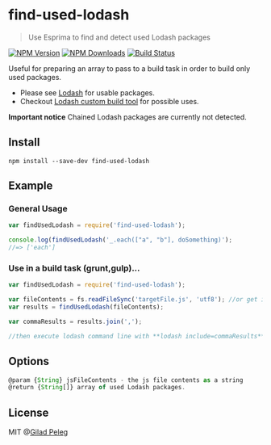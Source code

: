 # find-used-lodash
> Use Esprima to find and detect used Lodash packages

[![NPM Version](http://img.shields.io/npm/v/find-used-lodash.svg?style=flat)](https://npmjs.org/package/find-used-lodash)
[![NPM Downloads](http://img.shields.io/npm/dm/find-used-lodash.svg?style=flat)](https://npmjs.org/package/find-used-lodash)
[![Build Status](http://img.shields.io/travis/pgilad/find-used-lodash.svg?style=flat)](https://travis-ci.org/pgilad/find-used-lodash)

Useful for preparing an array to pass to a build task in order to build only used packages.

* Please see [Lodash](http://lodash.com/) for usable packages.
* Checkout [Lodash custom build tool](http://lodash.com/custom-builds) for possible uses.

**Important notice** Chained Lodash packages are currently not detected.

## Install

```
npm install --save-dev find-used-lodash
```

## Example

### General Usage

```js
var findUsedLodash = require('find-used-lodash');

console.log(findUsedLodash('_.each(["a", "b"], doSomething)');
//=> ['each']
```

### Use in a build task (grunt,gulp)...

```js
var findUsedLodash = require('find-used-lodash');

var fileContents = fs.readFileSync('targetFile.js', 'utf8'); //or get it from file stream
var results = findUsedLodash(fileContents);

var commaResults = results.join(',');

//then execute lodash command line with **lodash include=commaResults**
```

## Options

```js
@param {String} jsFileContents - the js file contents as a string
@return {String[]} array of used Lodash packages.
```

## License

MIT @[Gilad Peleg](http://giladpeleg.com)

